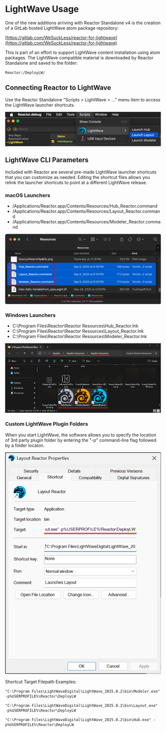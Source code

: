 # LightWave Usage

One of the new additions arriving with Reactor Standalone v4 is the creation of a GitLab hosted LightWave atom package repository:

[https://gitlab.com/WeSuckLess/reactor-for-lightwave](https://gitlab.com/WeSuckLess/reactor-for-lightwave)

This is part of an effort to support LightWave content installation using atom packages. The LightWave compatible material is downloaded by Reactor Standalone and saved to the folder:

```
Reactor:/DeployLW/
```

## Connecting Reactor to LightWave

Use the Reactor Standalone "Scripts > LightWave > ..." menu item to access the LightWave launcher shortcuts.

![LW Menu Items](Images/LightWave-Launcher-Shortcuts.png)

## LightWave CLI Parameters

Included with Reactor are several pre-made LightWave launcher shortcuts that you can customize as needed. Editing the shortcut files allows you relink the launcher shortcuts to point at a different LightWave release.

### macOS Launchers

- /Applications/Reactor.app/Contents/Resources/Hub_Reactor.command
- /Applications/Reactor.app/Contents/Resources/Layout_Reactor.command
- /Applications/Reactor.app/Contents/Resources/Modeler_Reactor.command

![Shortcut Files](Images/LightWave-Shortcut-Files-macOS.png)

### Windows Launchers

- C:\Program Files\Reactor\Reactor Resources\Hub_Reactor.lnk
- C:\Program Files\Reactor\Reactor Resources\Layout_Reactor.lnk
- C:\Program Files\Reactor\Reactor Resources\Modeler_Reactor.lnk

![Shortcut Files](Images/LightWave-Shortcut-Files-Win.png)

### Custom LightWave Plugin Folders

When you start LightWave, the software allows you to specify the location of 3rd party plugin folder by entering the "-p" command-line flag followed by a folder locaton.

![LW Folder](Images/LightWave-Shortcut.png)

Shortcut Target Filepath Examples:

```
"C:\Program Files\LightWaveDigital\LightWave_2025.0.2\bin\Modeler.exe" -p%USERPROFILE%\Reactor\DeployLW
```

```
"C:\Program Files\LightWaveDigital\LightWave_2025.0.2\bin\Layout.exe" -p%USERPROFILE%\Reactor\DeployLW
```

```
"C:\Program Files\LightWaveDigital\LightWave_2025.0.2\bin\Hub.exe" -p%USERPROFILE%\Reactor\DeployLW
```
